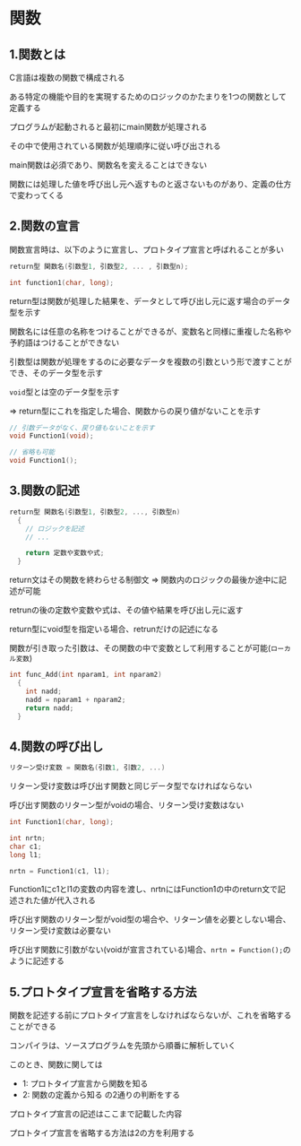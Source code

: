 # 関数

## 1.関数とは
C言語は複数の関数で構成される

ある特定の機能や目的を実現するためのロジックのかたまりを1つの関数として定義する

プログラムが起動されると最初にmain関数が処理される

その中で使用されている関数が処理順序に従い呼び出される

main関数は必須であり、関数名を変えることはできない

関数には処理した値を呼び出し元へ返すものと返さないものがあり、定義の仕方で変わってくる

## 2.関数の宣言
関数宣言時は、以下のように宣言し、プロトタイプ宣言と呼ばれることが多い
```c
return型 関数名(引数型1, 引数型2, ... , 引数型n);

int function1(char, long);
```
return型は関数が処理した結果を、データとして呼び出し元に返す場合のデータ型を示す

関数名には任意の名称をつけることができるが、変数名と同様に重複した名称や予約語はつけることができない

引数型は関数が処理をするのに必要なデータを複数の引数という形で渡すことができ、そのデータ型を示す

`void`型とは空のデータ型を示す

=> return型にこれを指定した場合、関数からの戻り値がないことを示す
```c
// 引数データがなく、戻り値もないことを示す
void Function1(void);

// 省略も可能
void Function1();
```

## 3.関数の記述
```c
return型 関数名(引数型1, 引数型2, ..., 引数型n)
  {
    // ロジックを記述
    // ...

    return 定数や変数や式;
  }
```
return文はその関数を終わらせる制御文 => 関数内のロジックの最後か途中に記述が可能

retrunの後の定数や変数や式は、その値や結果を呼び出し元に返す

return型にvoid型を指定いる場合、retrunだけの記述になる

関数が引き取った引数は、その関数の中で変数として利用することが可能(`ローカル変数`)

```c
int func_Add(int nparam1, int nparam2)
  {
    int nadd;
    nadd = nparam1 + nparam2;
    return nadd;
  }
```

## 4.関数の呼び出し
```c
リターン受け変数 = 関数名(引数1, 引数2, ...)
```
リターン受け変数は呼び出す関数と同じデータ型でなければならない

呼び出す関数のリターン型がvoidの場合、リターン受け変数はない

```c
int Function1(char, long);

int nrtn;
char c1;
long l1;

nrtn = Function1(c1, l1);
```
Function1にc1とl1の変数の内容を渡し、nrtnにはFunction1の中のreturn文で記述された値が代入される

呼び出す関数のリターン型がvoid型の場合や、リターン値を必要としない場合、リターン受け変数は必要ない

呼び出す関数に引数がない(voidが宣言されている)場合、`nrtn = Function();`のように記述する

## 5.プロトタイプ宣言を省略する方法
関数を記述する前にプロトタイプ宣言をしなければならないが、これを省略することができる

コンパイラは、ソースプログラムを先頭から順番に解析していく

このとき、関数に関しては
- 1: プロトタイプ宣言から関数を知る
- 2: 関数の定義から知る
の2通りの判断をする

プロトタイプ宣言の記述はここまで記載した内容

プロトタイプ宣言を省略する方法は2の方を利用する
```c

```

